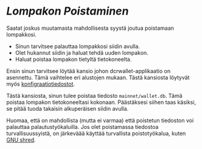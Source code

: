 # <i class="fa fa-hdd-o">Lompakon Poistaminen</i>

Saatat joskus muutamasta mahdollisesta syystä joutua poistamaan lompakkosi.

* Sinun tarvitsee palauttaa lompakkosi siidin avulla.
* Olet hukannut siidin ja haluat tehdä uuden lompakon.
* Haluat poistaa lompakon tietyltä tietokoneelta.

Ensin sinun tarvitsee löytää kansio johon dcrwallet-applikaatio on asennettu. Tämä vaihtelee eri alustojen mukaan.
Tästä kansiosta löytyvät myös [konfigraatiotiedostot](/getting-started/startup-basics.md#configuration-files).

Tästä kansiosta, sinun tulee poistaa tiedosto `mainnet/wallet.db`.
Tämä poistaa lompakon tietokoneeltasi kokonaan. Päästäksesi
siihen taas käsiksi, se pitää tuoda takaisin alkuperäisen siidin avulla. 

Huomaa, että on mahdollista (mutta ei varmaa) että
poistetun tiedoston voi palauttaa palautustyökaluilla. 
Jos olet poistamassa tiedostoa turvallisuussyistä, on järkeväää käyttää
turvallista poistotyökalua, kuten
[GNU shred](https://www.gnu.org/software/coreutils/manual/html_node/shred-invocation.html).


